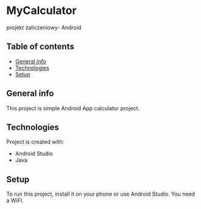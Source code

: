 # MyCalculator
projekt zaliczeniowy- Android 
## Table of contents
* [General info](#general-info)
* [Technologies](#technologies)
* [Setup](#setup)

## General info
This project is simple Android App  calculator project.
	
## Technologies
Project is created with:
* Android Studio
* Java	

## Setup
To run this project, install it on your phone or use Android Studio. You need a WiFI.
